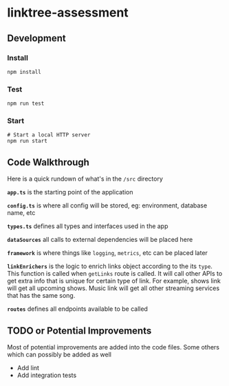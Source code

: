 # linktree-assessment
## Development

### Install

```shell
npm install
```

### Test

```shell
npm run test
```

### Start

```shell
# Start a local HTTP server
npm run start
```

## Code Walkthrough

Here is a quick rundown of what's in the `/src` directory

**`app.ts`** is the starting point of the application

**`config.ts`** is where all config will be stored, eg: environment, database name, etc

**`types.ts`** defines all types and interfaces used in the app

**`dataSources`** all calls to external dependencies will be placed here

**`framework`** is where things like `logging`, `metrics`, etc can be placed later

**`linkEnrichers`** is the logic to enrich links object according to the its `type`. This function is called when `getLinks` route is called. It will call other APIs to get extra info that is unique for certain type of link. For example, shows link will get all upcoming shows. Music link will get all other streaming services that has the same song.

**`routes`** defines all endpoints available to be called

## TODO or Potential Improvements
Most of potential improvements are added into the code files. Some others which can possibly be added as well
- Add lint
- Add integration tests